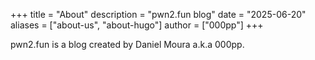 +++
title = "About"
description = "pwn2.fun blog"
date = "2025-06-20"
aliases = ["about-us", "about-hugo"]
author = ["000pp"]
+++

pwn2.fun is a blog created by Daniel Moura a.k.a 000pp.
